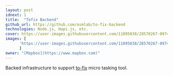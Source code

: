```yaml
---
layout: post
idnext: 1
title:  "Tofix Backend"
github_url: https://github.com/osmlab/to-fix-backend
technologies: Node.js, Hapi.js, etc. 
cover: https://user-images.githubusercontent.com/11095038/28570267-09741cb0-715b-11e7-805c-361a28607e26.png
images: [
      'https://user-images.githubusercontent.com/11095038/28570267-09741cb0-715b-11e7-805c-361a28607e26.png'
      ]
owner: "[Mapbox](https://www.mapbox.com)"
---
```

Backed infrastructure to support [to-fix](https://github.com/osmlab/to-fix) micro tasking tool.